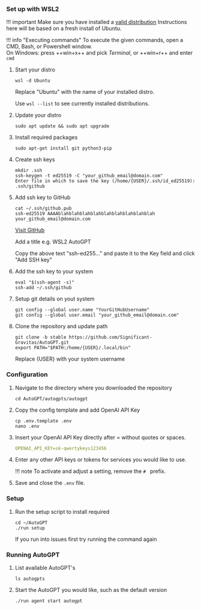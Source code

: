 ### Set up with WSL2

!!! important
    Make sure you have installed a [valid distribution](https://learn.microsoft.com/en-us/windows/wsl/install)
    Instructions here will be based on a fresh install of Ubuntu.

!!! info "Executing commands"
    To execute the given commands, open a CMD, Bash, or Powershell window.  
    On Windows: press ++win+x++ and pick *Terminal*, or ++win+r++ and enter `cmd`

1. Start your distro

	```shell
	wsl -d Ubuntu
	```

	Replace "Ubuntu" with the name of your installed distro.

	Use `wsl --list` to see currently installed distributions.

2. Update your distro

	```shell
	sudo apt update && sudo apt upgrade
	```

3. Install required packages

	```shell
	sudo apt-get install git python3-pip
	```

4. Create ssh keys

	```shell
	mkdir .ssh
	ssh-keygen -t ed25519 -C "your_github_email@domain.com"
	Enter file in which to save the key (/home/{USER}/.ssh/id_ed25519): .ssh/github
	```

5. Add ssh key to GitHub

	```shell
	cat ~/.ssh/github.pub
	ssh-ed25519 AAAAblahblahblahblahblahblahblahblahblah your_github_email@domain.com
	```

	[Visit GitHub](https://github.com/settings/ssh/new)

	Add a title e.g. WSL2 AutoGPT
	
	Copy the above text "ssh-ed255..." and paste it to the Key field and click "Add SSH key"

6. Add the ssh key to your system

	```shell
	eval "$(ssh-agent -s)"
	ssh-add ~/.ssh/github
	```

7. Setup git details on yout system

	```shell
	git config --global user.name "YourGitHubUsername"
	git config --global user.email "your_github_email@domain.com"
	```

8. Clone the repository and update path

    ```shell
    git clone -b stable https://github.com/Significant-Gravitas/AutoGPT.git
    export PATH="$PATH:/home/{USER}/.local/bin"
    ```

    Replace {USER} with your system username

### Configuration

1. Navigate to the directory where you downloaded the repository

    ```shell
    cd AutoGPT/autogpts/autogpt
    ```

2. Copy the config template and add OpenAI API Key

	```shell
	cp .env.template .env
	nano .env
	```

3. Insert your OpenAI API Key directly after = without quotes or spaces.
	
	```yaml
	OPENAI_API_KEY=sk-qwertykeys123456
	```

4. Enter any other API keys or tokens for services you would like to use.

    !!! note
        To activate and adjust a setting, remove the `# ` prefix.

5. Save and close the `.env` file.

### Setup

1. Run the setup script to install required

	```shell
	cd ~/AutoGPT
	./run setup
	```

	If you run into issues first try running the command again

### Running AutoGPT

1. List available AutoGPT's

	```shell
	ls autogpts
	```

1. Start the AutoGPT you would like, such as the default version

	```shell
	./run agent start autogpt
	```